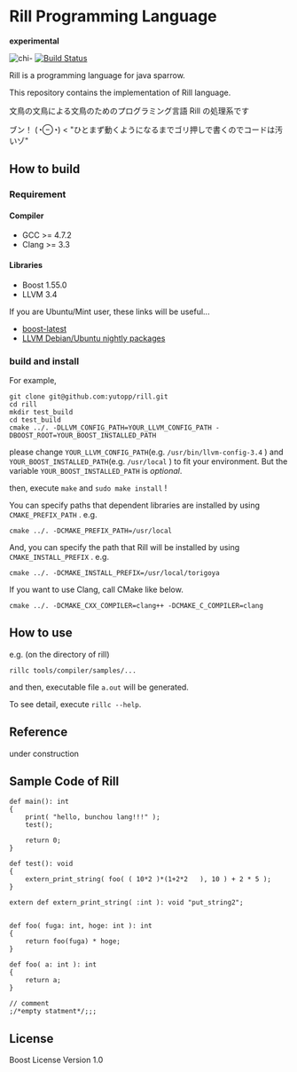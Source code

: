 # Rill Programming Language
**experimental**

![chi-](http://yutopp.net/image/chi-.png "Bun")
[![Build Status](https://travis-ci.org/yutopp/rill.svg?branch=m@ster)](https://travis-ci.org/yutopp/rill)

Rill is a programming language for java sparrow.

This repository contains the implementation of Rill language.

文鳥の文鳥による文鳥のためのプログラミング言語 Rill の処理系です

ブン！ (◔⊖◔) < "ひとまず動くようになるまでゴリ押しで書くのでコードは汚いゾ"


## How to build
### Requirement
#### Compiler
- GCC >= 4.7.2
- Clang >= 3.3

#### Libraries
- Boost 1.55.0
- LLVM 3.4

If you are Ubuntu/Mint user, these links will be useful...
- [boost-latest](https://launchpad.net/~boost-latest/+archive/ppa "boost-latest")
- [LLVM Debian/Ubuntu nightly packages](http://llvm.org/apt/ "LLVM Debian/Ubuntu nightly packages")


### build and install
For example,
```
git clone git@github.com:yutopp/rill.git
cd rill
mkdir test_build
cd test_build
cmake ../. -DLLVM_CONFIG_PATH=YOUR_LLVM_CONFIG_PATH -DBOOST_ROOT=YOUR_BOOST_INSTALLED_PATH
```
please change `YOUR_LLVM_CONFIG_PATH`(e.g. `/usr/bin/llvm-config-3.4` ) and `YOUR_BOOST_INSTALLED_PATH`(e.g. `/usr/local` ) to fit your environment. But the variable `YOUR_BOOST_INSTALLED_PATH` is *optional*.

then, execute `make` and `sudo make install` !



You can specify paths that dependent libraries are installed by using `CMAKE_PREFIX_PATH` . e.g.

```
cmake ../. -DCMAKE_PREFIX_PATH=/usr/local
```

And, you can specify the path that Rill will be installed by using `CMAKE_INSTALL_PREFIX` . e.g.

```
cmake ../. -DCMAKE_INSTALL_PREFIX=/usr/local/torigoya
```

If you want to use Clang, call CMake like below.

```
cmake ../. -DCMAKE_CXX_COMPILER=clang++ -DCMAKE_C_COMPILER=clang
```

## How to use
e.g. (on the directory of rill)
```
rillc tools/compiler/samples/...
```
and then, executable file `a.out` will be generated.

To see detail, execute `rillc --help`.


## Reference

under construction


## Sample Code of Rill

```
def main(): int
{
    print( "hello, bunchou lang!!!" );
    test();

    return 0;
}

def test(): void
{
    extern_print_string( foo( ( 10*2 )*(1+2*2   ), 10 ) + 2 * 5 );
}

extern def extern_print_string( :int ): void "put_string2";


def foo( fuga: int, hoge: int ): int
{
    return foo(fuga) * hoge;
}

def foo( a: int ): int
{
    return a;
}

// comment
;/*empty statment*/;;;
```


## License

Boost License Version 1.0
